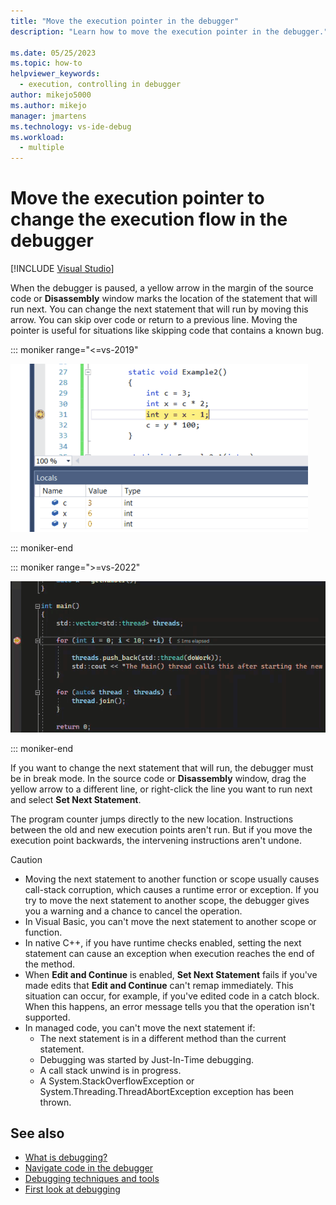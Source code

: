 ```yaml
---
title: "Move the execution pointer in the debugger"
description: "Learn how to move the execution pointer in the debugger."

ms.date: 05/25/2023
ms.topic: how-to
helpviewer_keywords: 
  - execution, controlling in debugger
author: mikejo5000
ms.author: mikejo
manager: jmartens
ms.technology: vs-ide-debug
ms.workload: 
  - multiple
---
```

# Move the execution pointer to change the execution flow in the debugger

 [!INCLUDE [Visual Studio](~/includes/applies-to-version/vs-windows-only.md)]

When the debugger is paused, a yellow arrow in the margin of the source code or **Disassembly** window marks the location of the statement that will run next. You can change the next statement that will run by moving this arrow. You can skip over code or return to a previous line. Moving the pointer is useful for situations like skipping code that contains a known bug.

 ::: moniker range="<=vs-2019"

 ![Animation that shows how to move the pointer.](../debugger/media/vs-2019/dbg-basics-example3.gif)

 ::: moniker-end

 ::: moniker range=">=vs-2022"

 ![Animation that shows how to move the pointer.](../debugger/media/vs-2022/dbg-basics-example3.gif)

 ::: moniker-end

If you want to change the next statement that will run, the debugger must be in break mode. In the source code or **Disassembly** window, drag the yellow arrow to a different line, or right-click the line you want to run next and select **Set Next Statement**.

The program counter jumps directly to the new location. Instructions between the old and new execution points aren't run. But if you move the execution point backwards, the intervening instructions aren't undone.

>[!CAUTION]
>- Moving the next statement to another function or scope usually causes call-stack corruption, which causes a runtime error or exception. If you try to move the next statement to another scope, the debugger gives you a warning and a chance to cancel the operation.
>- In Visual Basic, you can't move the next statement to another scope or function.
>- In native C++, if you have runtime checks enabled, setting the next statement can cause an exception when execution reaches the end of the method.
>- When **Edit and Continue** is enabled, **Set Next Statement** fails if you've made edits that **Edit and Continue** can't remap immediately. This situation can occur, for example, if you've edited code in a catch block. When this happens, an error message tells you that the operation isn't supported.
>- In managed code, you can't move the next statement if:
>   - The next statement is in a different method than the current statement.
>   - Debugging was started by Just-In-Time debugging.
>   - A call stack unwind is in progress.
>   - A System.StackOverflowException or System.Threading.ThreadAbortException exception has been thrown.

## See also
- [What is debugging?](../debugger/what-is-debugging.md)
- [Navigate code in the debugger](../debugger/navigating-through-code-with-the-debugger.md)
- [Debugging techniques and tools](../debugger/write-better-code-with-visual-studio.md)
- [First look at debugging](../debugger/debugger-feature-tour.md)
